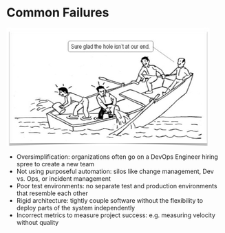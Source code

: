 # Common Failures

[![](/assets/failure.png)](https://pt.slideshare.net/jsonnevelt/kanban-bootcamp-devopsdays-2014/3)

* Oversimplification: organizations often go on a DevOps Engineer hiring spree to create a new team
* Not using purposeful automation: silos like change management, Dev vs. Ops, or incident management
* Poor test environments: no separate test and production environments that resemble each other
* Rigid architecture: tightly couple software without the flexibility to deploy parts of the system independently
* Incorrect metrics to measure project success: e.g. measuring velocity without quality



